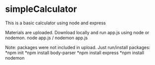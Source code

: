 # simpleCalculator
This is a basic calculator using node and express

Materials are uploaded. Download locally and run app.js using node or nodemon.
node app.js / nodemon app.js

Note: packages were not included in upload. Just run/install packages:
*npm init
*npm install body-parser
*npm install express
*npm install nodemon

